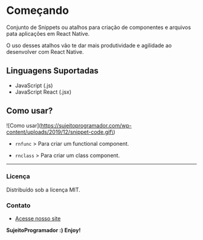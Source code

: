 # Começando

Conjunto de Snippets ou atalhos para criação de componentes e arquivos pata aplicações em React Native.

O uso desses atalhos vão te dar mais produtividade e agilidade ao desenvolver com React Native.

## Linguagens Suportadas

- JavaScript (.js)
- JavaScript React (.jsx)

## Como usar?

\!\[Como usar\]\(https://sujeitoprogramador.com/wp-content/uploads/2019/12/snippet-code.gif\)

* `rnfunc` > Para criar um functional component.

* `rnclass` > Para criar um class component.


-----------------------------------------------------------------------------------------------------------

### Licença

Distribuído sob a licença MIT.

### Contato

* [Acesse nosso site](https://sujeitoprogramador.com)

**SujeitoProgramador :)**
**Enjoy!**
